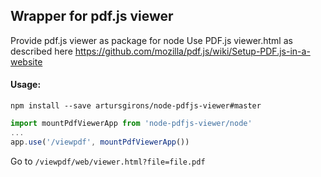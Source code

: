## Wrapper for pdf.js viewer
Provide pdf.js viewer as package for node
Use PDF.js viewer.html as described here https://github.com/mozilla/pdf.js/wiki/Setup-PDF.js-in-a-website

#### Usage:

`npm install --save artursgirons/node-pdfjs-viewer#master`

```javascript
import mountPdfViewerApp from 'node-pdfjs-viewer/node'
...
app.use('/viewpdf', mountPdfViewerApp())
```

Go to `/viewpdf/web/viewer.html?file=file.pdf`

